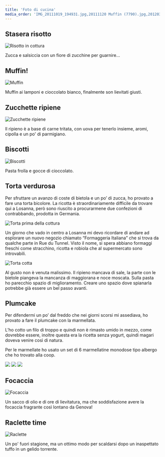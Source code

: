 ```yaml
---
title: 'Foto di cucina'
media_order: 'IMG_20111019_194931.jpg,20111120 Muffin (7790).jpg,20120317 Cucina (8356).jpg,20120318 Biscotti (8365).jpg,20120115 Torta (7886).jpg,20120115 Torta (7894).jpg,20120212 Plumcake (8002).jpg,20120212 Plumcake (8003).jpg,20120212 Plumcake (8006).jpg,20120219 Focaccia (8020).jpg,20120520 Raclette (8588).jpg'
---
```


## Stasera risotto

![Risotto in cottura](IMG_20111019_194931.jpg)

Zucca e salsiccia con un fiore di zucchine per guarnire...

## Muffin!

![Muffin](20111120%20Muffin%20%287790%29.jpg)

Muffin ai lamponi e cioccolato bianco, finalmente son lievitati giusti.

## Zucchette ripiene

![Zucchette ripiene](20120317%20Cucina%20%288356%29.jpg)

Il ripieno è a base di carne tritata, con uova per tenerlo insieme, aromi, cipolla e un po' di parmigiano.

## Biscotti

![Biscotti](20120318%20Biscotti%20%288365%29.jpg)

Pasta frolla e gocce di cioccolato.

## Torta verdurosa

Per sfruttare un avanzo di coste di bietola e un po’ di zucca, ho provato a fare una torta bicolore. La ricotta è straordinariamente difficile da trovare qui a Losanna, però sono riuscito a procurarmene due confezioni di contrabbando, prodotta in Germania.

![Torta prima della cottura](20120115%20Torta%20%287886%29.jpg)

Un giorno che vado in centro a Losanna mi devo ricordare di andare ad esplorare un nuovo negozio chiamato “Formaggeria Italiana” che si trova da qualche parte in Rue du Tunnel. Visto il nome, si spera abbiano formaggi freschi come stracchino, ricotta e robiola che al supermercato sono introvabili.

![Torta cotta](20120115%20Torta%20%287894%29.jpg)

Al gusto non è venuta malissimo. Il ripieno mancava di sale, la parte con le bietole piangeva la mancanza di maggiorana e noce moscata. Sulla pasta ho parecchio spazio di miglioramento. Creare uno spazio dove spianarla potrebbe già essere un bel passo avanti.

## Plumcake

Per difendermi un po’ dal freddo che nei giorni scorsi mi assediava, ho provato a fare il plumcake con la marmellata.

L’ho cotto un filo di troppo e quindi non è rimasto umido in mezzo, come dovrebbe essere, inoltre questa era la ricetta senza yogurt, quindi magari doveva venire così di natura.

Per le marmellate ho usato un set di 6 marmellatine monodose tipo albergo che ho trovato alla coop.

![](20120212%20Plumcake%20%288002%29.jpg)
![](20120212%20Plumcake%20%288003%29.jpg)
![](20120212%20Plumcake%20%288006%29.jpg)

## Focaccia

![Focaccia](20120219%20Focaccia%20%288020%29.jpg)

Un sacco di olio e di ore di lievitatura, ma che soddisfazione avere la focaccia fragrante così lontano da Genova!

## Raclette time

![Raclette](20120520%20Raclette%20%288588%29.jpg)

Un po' fuori stagione, ma un ottimo modo per scaldarsi dopo un inaspettato tuffo in un gelido torrente.
